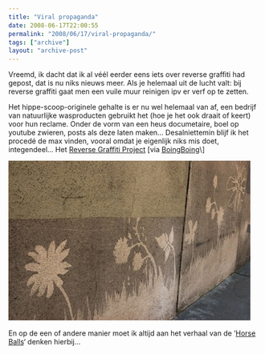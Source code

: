 ```yaml
---
title: "Viral propaganda"
date: 2008-06-17T22:00:55
permalink: "2008/06/17/viral-propaganda/"
tags: ["archive"]
layout: "archive-post"
---
```

Vreemd, ik dacht dat ik al véél eerder eens iets over reverse graffiti had gepost, dat is nu niks nieuws meer. Als je helemaal uit de lucht valt: bij reverse graffiti gaat men een vuile muur reinigen ipv er verf op te zetten.

Het hippe-scoop-originele gehalte is er nu wel helemaal van af, een bedrijf van natuurlijke wasproducten gebruikt het (hoe je het ook draait of keert) voor hun reclame. Onder de vorm van een heus documetaire, boel op youtube zwieren, posts als deze laten maken… Desalniettemin blijf ik het procedé de max vinden, vooral omdat je eigenlijk niks mis doet, integendeel… Het [Reverse Graffiti Project](http://www.reversegraffitiproject.com/ "http://www.reversegraffitiproject.com/") \[via [BoingBoing](http://www.boingboing.net/2008/06/16/short-documentary-on-1.html "http://www.boingboing.net/2008/06/16/short-documentary-on-1.html")\]

[![](/images/blog/2008/06/photo16.jpg "Reverse graffiti")](http://www.reversegraffitiproject.com/)

En op de een of andere manier moet ik altijd aan het verhaal van de ‘[Horse Balls](http://www.pludie.com/horseballs.html "http://www.pludie.com/horseballs.html")‘ denken hierbij…
